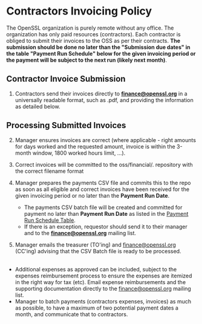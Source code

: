 # Contractors Invoicing Policy

The OpenSSL organization is purely remote without any office. The organization has only paid resources (contractors). Each contractor is obliged to submit their invoices to the OSS as per their contracts. **The submission should be done no later than the "Submission due dates" in the table "Payment Run Schedule" below for the given invoicing period or the payment will be subject to the next run (likely next month)**.

## Contractor Invoice Submission

1. Contractors send their invoices directly to **finance@openssl.org** in a universally readable format, such as .pdf, and providing the information as detailed below.


## Processing Submitted Invoices

2. Manager ensures invoices are correct (where applicable - right amounts for days worked and the requested amount, invoice is within the 3-month window, 1800 worked hours limit, ...). 

3. Correct invoices will be committed to the oss/financial/. repository with the correct filename format

4. Manager prepares the payments CSV file and commits this to the repo as soon as all eligible and correct invoices have been received for the given invoicing period or no later than the **Payment Run Date**. 

   * The payments CSV batch file will be created and committed for payment no later than **Payment Run Date** as listed in the [Payment Run Schedule Table].
   * If there is an exception, requestor should send it to their manager and to the **finance@openssl.org** mailing list.

5. Manager emails the treasurer (TO'ing) and finance@openssl.org (CC'ing) advising that the CSV Batch file is ready to be processed.
<br><br>

* Additional expenses as approved can be included, subject to the expenses reimbursement process to ensure the expenses are itemized in the right way for tax (etc). Email expense reimbursements and the supporting documentation directly to the finance@openssl.org mailing list.
* Manager to batch payments (contractors expenses, invoices) as much as possible, to have a maximum of two potential payment dates a month, and communicate that to contractors.

[Payment Run Schedule Table]: ../general-supplemental/Payment-Run-Schedule-Table.html
[Online Form]: https://docs.google.com/forms/d/e/1FAIpQLSeArUbveC_v_k39khbBc_PgE_qLRk3kBAd_j-0tc-knx-0bYA/viewform
